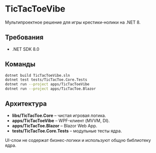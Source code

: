 # TicTacToeVibe

Мультипроектное решение для игры крестики-нолики на .NET 8.

## Требования
- .NET SDK 8.0

## Команды
```bash
dotnet build TicTacToeVibe.sln
dotnet test tests/TicTacToe.Core.Tests
dotnet run --project apps/TicTacToeVibe
dotnet run --project apps/TicTacToe.Blazor
```

## Архитектура
- **libs/TicTacToe.Core** – чистая игровая логика.
- **apps/TicTacToeVibe** – WPF-клиент (MVVM, DI).
- **apps/TicTacToe.Blazor** – Blazor Web App.
- **tests/TicTacToe.Core.Tests** – модульные тесты ядра.

UI-слои не содержат бизнес-логики и используют общую библиотеку ядра.
